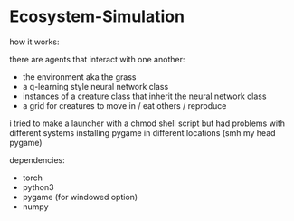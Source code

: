 # Ecosystem-Simulation

how it works:

there are agents that interact with one another:

- the environment aka the grass
- a q-learning style neural network class
- instances of a creature class that inherit the neural network class
- a grid for creatures to move in / eat others / reproduce

i tried to make a launcher with a chmod shell script but had problems with different systems installing pygame in different locations (smh my head pygame)

dependencies:

- torch
- python3
- pygame (for windowed option)
- numpy
